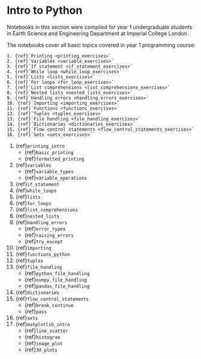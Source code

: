 # Intro to Python

Notebooks in this section were compiled for year 1 undergraduate students in Earth Science and Engineering Department at Imperial College London.

The notebooks cover all basic topics covered in year 1 programming course:

```{sidebar} Exercises
1. {ref}`Printing <printing_exercises>`
2. {ref}`Variables <variable_exercises>`
3. {ref}`If statement <if_statement_exercises>`
4. {ref}`While loop <while_loop_exercises>`
5. {ref}`Lists <lists_exercises>`
6. {ref}`For loops <for_loop_exercises>`
7. {ref}`List comprehensions <list_comprehensions_exercises>`
8. {ref}`Nested lists <nested_lists_exercises>`
9. {ref}`Handling errors <handling_errors_exercises>`
10. {ref}`Importing <importing_exercises>`
11. {ref}`Functions <functions_exercises>`
12. {ref}`Tuples <tuples_exercises>`
13. {ref}`File handling <file_handling_exercises>`
14. {ref}`Dictionaries <dictionaries_exercises>`
15. {ref}`Flow control statements <flow_control_statements_exercises>`
16. {ref}`Sets <sets_exercises>`
```

1. {ref}`printing_intro`
    - {ref}`basic_printing`
    - {ref}`formatted_printing`
2. {ref}`variables`
    - {ref}`variable_types`
    - {ref}`variable_operations`
3. {ref}`if_statement`
4. {ref}`while_loops`
5. {ref}`lists`
6. {ref}`for_loops`
7. {ref}`list_comprehensions`
8. {ref}`nested_lists`
9. {ref}`handling_errors`
    - {ref}`error_types`
    - {ref}`raising_errors`
    - {ref}`try_except`
10. {ref}`importing`
11. {ref}`functions_python`
12. {ref}`tuples`
13. {ref}`file_handling`
    - {ref}`python_file_handling`
    - {ref}`numpy_file_handling`
    - {ref}`pandas_file_handling`
14. {ref}`dictionaries`
15. {ref}`flow_control_statements`
    - {ref}`break_continue`
    - {ref}`pass`
16. {ref}`sets`
17. {ref}`matplotlib_intro`
    - {ref}`line_scatter`
    - {ref}`histogram`
    - {ref}`image_plot`
    - {ref}`3d_plots`
